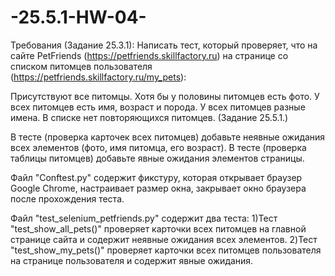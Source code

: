 # -25.5.1-HW-04-

Требования (Задание 25.3.1): Написать тест, который проверяет, что на сайте PetFriends (https://petfriends.skillfactory.ru) на странице со списком питомцев пользователя (https://petfriends.skillfactory.ru/my_pets):

Присутствуют все питомцы.
Хотя бы у половины питомцев есть фото.
У всех питомцев есть имя, возраст и порода.
У всех питомцев разные имена.
В списке нет повторяющихся питомцев.
(Задание 25.5.1.)

В тесте (проверка карточек всех питомцев) добавьте неявные ожидания всех элементов (фото, имя питомца, его возраст).
В тесте (проверка таблицы питомцев) добавьте явные ожидания элементов страницы.


Файл "Conftest.py" содержит фикстуру, которая открывает браузер Google Chrome, настраивает размер окна, закрывает окно браузера после прохождения теста.

Файл "test_selenium_petfriends.py" содержит два теста:
1)Тест "test_show_all_pets()" проверяет карточки всех питомцев на главной странице сайта и содержит неявные ожидания всех элементов.
2)Тест "test_show_my_pets()" проверяет карточки всех питомцев пользователя на странице пользователя и содержит явные ожидания.
